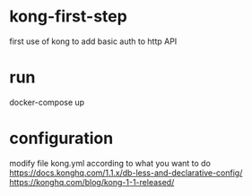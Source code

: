 # kong-first-step
first use of kong to add basic auth to http API

# run
docker-compose up

# configuration
modify file kong.yml according to what you want to do
https://docs.konghq.com/1.1.x/db-less-and-declarative-config/
https://konghq.com/blog/kong-1-1-released/
